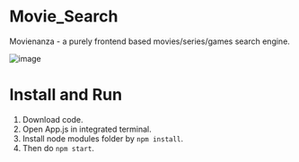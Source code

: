 # Movie_Search
 Movienanza - a purely frontend based movies/series/games search engine.
 
 ![image](https://user-images.githubusercontent.com/89523701/180848442-24f8a68f-cca7-45c1-8256-fb1a8f4072fe.png)

# Install and Run
1. Download code.
2. Open App.js in integrated terminal.
3. Install node modules folder by `npm install`.
4. Then do `npm start`.
